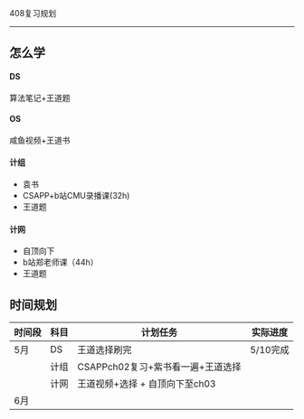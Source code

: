 408复习规划

****

## 怎么学

#### DS

算法笔记+王道题



#### OS

咸鱼视频+王道书



#### 计组

+ 袁书
+ CSAPP+b站CMU录播课(32h)
+ 王道题



#### 计网

+ 自顶向下
+ b站郑老师课（44h）
+ 王道题



## 时间规划

| 时间段 | 科目 | 计划任务                          | 实际进度 |
| ------ | ---- | --------------------------------- | -------- |
| 5月    | DS   | 王道选择刷完                      | 5/10完成 |
|        | 计组 | CSAPPch02复习+紫书看一遍+王道选择 |          |
|        | 计网 | 王道视频+选择 + 自顶向下至ch03    |          |
| 6月    |      |                                   |          |

